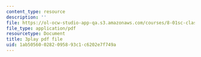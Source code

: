 ```yaml
---
content_type: resource
description: ''
file: https://ol-ocw-studio-app-qa.s3.amazonaws.com/courses/8-01sc-classical-mechanics-fall-2016/1ab505600282095893c1c6202e7f749a_efpiHD_2O8E.pdf
file_type: application/pdf
resourcetype: Document
title: 3play pdf file
uid: 1ab50560-0282-0958-93c1-c6202e7f749a
---
```

